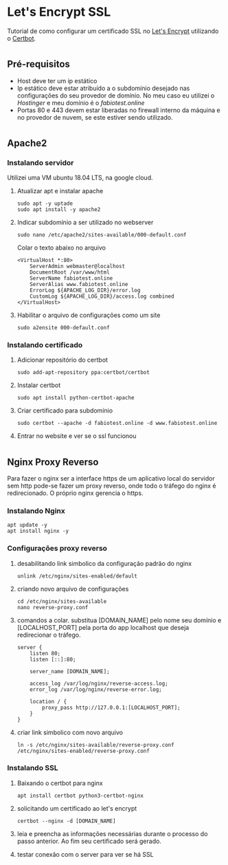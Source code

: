 # Let's Encrypt SSL

Tutorial de como configurar um certificado SSL no [Let's Encrypt](https://letsencrypt.org/) utilizando o [Certbot](https://certbot.eff.org/).

# 

## Pré-requisitos

* Host deve ter um ip estático
* Ip estático deve estar atribuído a o subdomínio desejado nas configurações do seu provedor de domínio. No meu caso eu utilizei o _Hostinger_ e meu domínio é o _fabiotest.online_
* Portas 80 e 443 devem estar liberadas no firewall interno da máquina e no provedor de nuvem, se este estiver sendo utilizado.

#

## Apache2

### Instalando servidor

Utilizei uma VM ubuntu 18.04 LTS, na google cloud.

1. Atualizar apt e instalar apache
    ```
    sudo apt -y uptade
    sudo apt install -y apache2
    ```

2. Indicar subdomínio a ser utilizado no webserver
    ```
    sudo nano /etc/apache2/sites-available/000-default.conf
    ```

    Colar o texto abaixo no arquivo
    ```
    <VirtualHost *:80>
        ServerAdmin webmaster@localhost
        DocumentRoot /var/www/html
        ServerName fabiotest.online
        ServerAlias www.fabiotest.online
        ErrorLog ${APACHE_LOG_DIR}/error.log
        CustomLog ${APACHE_LOG_DIR}/access.log combined
    </VirtualHost>
    ```

3. Habilitar o arquivo de configurações como um site
    ```
    sudo a2ensite 000-default.conf
    ```

### Instalando certificado

1. Adicionar repositório do certbot
    ```
    sudo add-apt-repository ppa:certbot/certbot
    ```

2. Instalar certbot
    ```
    sudo apt install python-certbot-apache
    ```

3. Criar certificado para subdomínio
    ```
    sudo certbot --apache -d fabiotest.online -d www.fabiotest.online
    ```

4. Entrar no website e ver se o ssl funcionou

#

## Nginx Proxy Reverso

Para fazer o nginx ser a interface https de um aplicativo local do servidor sem http pode-se fazer um proxy reverso, onde todo o tráfego do nginx é redirecionado. O próprio nginx gerencia o https.

### Instalando Nginx

```
apt update -y
apt install nginx -y
```

### Configurações proxy reverso

1. desabilitando link simbolico da configuração padrão do nginx
    ```
    unlink /etc/nginx/sites-enabled/default
    ```

2. criando novo arquivo de configurações
    ```
    cd /etc/nginx/sites-available
    nano reverse-proxy.conf
    ```

3. comandos a colar. substitua [DOMAIN_NAME] pelo nome seu domínio e [LOCALHOST_PORT] pela porta do app localhost que deseja redirecionar o tráfego.
    ```
    server {
        listen 80;
        listen [::]:80;

        server_name [DOMAIN_NAME];

        access_log /var/log/nginx/reverse-access.log;
        error_log /var/log/nginx/reverse-error.log;

        location / {
            proxy_pass http://127.0.0.1:[LOCALHOST_PORT];
        }
    }
    ```

4. criar link simbolico com novo arquivo
    ```
    ln -s /etc/nginx/sites-available/reverse-proxy.conf /etc/nginx/sites-enabled/reverse-proxy.conf
    ```

### Instalando SSL

1. Baixando o certbot para nginx
    ```
    apt install certbot python3-certbot-nginx
    ```

2. solicitando um certificado ao let's encrypt
    ```
    certbot --nginx -d [DOMAIN_NAME]
    ```

3. leia e preencha as informações necessárias durante o processo do passo anterior. Ao fim seu certificado será gerado.

4. testar conexão com o server para ver se há SSL






